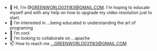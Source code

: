 - 👋 Hi, I’m @GREENWORLD031183@GMAIL.COM. I'm hoping to educate myself and with any help on how to upgrade my video resolution  just to start.
- 👀 I’m interested in ...being educated in understanding the art of programing
- 🌱 I’m cool
- 💞️ I’m looking to collaborate on ...apache 
- 📫 How to reach me ...GREENWORLD031183@GMAIL.COM 

<!---
greenworldi/greenworldi is a ✨ special ✨ repository because its `README.md` (this file) appears on your GitHub profile.
You can click the Preview link to take a look at your changes.
--->
